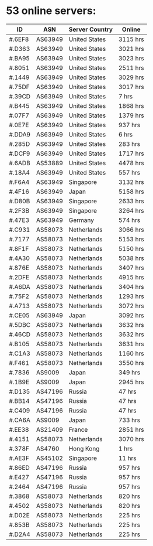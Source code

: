 # 53 online servers:

| ID | ASN | Server Country | Online |
| ------ | ------ | ------ | ------ |
| #.6EF8 | AS63949 | United States | 3115 hrs |
| #.D363 | AS63949 | United States | 3021 hrs |
| #.BA95 | AS63949 | United States | 3023 hrs |
| #.8051 | AS63949 | United States | 2511 hrs |
| #.1449 | AS63949 | United States | 3029 hrs |
| #.75DF | AS63949 | United States | 3017 hrs |
| #.39CD | AS63949 | United States | 7 hrs |
| #.B445 | AS63949 | United States | 1868 hrs |
| #.07F7 | AS63949 | United States | 1379 hrs |
| #.0E7E | AS63949 | United States | 937 hrs |
| #.DDA9 | AS63949 | United States | 6 hrs |
| #.285D | AS63949 | United States | 283 hrs |
| #.DCF9 | AS63949 | United States | 1717 hrs |
| #.6ADB | AS53889 | United States | 4478 hrs |
| #.18A4 | AS63949 | United States | 557 hrs |
| #.F6A4 | AS63949 | Singapore | 3132 hrs |
| #.4F16 | AS63949 | Japan | 5158 hrs |
| #.D80B | AS63949 | Singapore | 2633 hrs |
| #.2F3B | AS63949 | Singapore | 3264 hrs |
| #.47E3 | AS63949 | Germany | 574 hrs |
| #.C931 | AS58073 | Netherlands | 3066 hrs |
| #.7177 | AS58073 | Netherlands | 5153 hrs |
| #.8F1F | AS58073 | Netherlands | 5150 hrs |
| #.4A30 | AS58073 | Netherlands | 5038 hrs |
| #.876E | AS58073 | Netherlands | 3407 hrs |
| #.2DFE | AS58073 | Netherlands | 4915 hrs |
| #.A6DA | AS58073 | Netherlands | 3404 hrs |
| #.75F2 | AS58073 | Netherlands | 1293 hrs |
| #.A713 | AS58073 | Netherlands | 3072 hrs |
| #.CE05 | AS63949 | Japan | 3092 hrs |
| #.5DBC | AS58073 | Netherlands | 3632 hrs |
| #.46CD | AS58073 | Netherlands | 3632 hrs |
| #.B105 | AS58073 | Netherlands | 3631 hrs |
| #.C1A3 | AS58073 | Netherlands | 1160 hrs |
| #.F461 | AS58073 | Netherlands | 3550 hrs |
| #.7836 | AS9009 | Japan | 349 hrs |
| #.1B9E | AS9009 | Japan | 2945 hrs |
| #.D135 | AS47196 | Russia | 47 hrs |
| #.BB14 | AS47196 | Russia | 47 hrs |
| #.C409 | AS47196 | Russia | 47 hrs |
| #.CA6A | AS9009 | Japan | 733 hrs |
| #.EE38 | AS21409 | France | 2851 hrs |
| #.4151 | AS58073 | Netherlands | 3070 hrs |
| #.378F | AS4760 | Hong Kong | 1 hrs |
| #.AE3F | AS45102 | Singapore | 11 hrs |
| #.86ED | AS47196 | Russia | 957 hrs |
| #.E427 | AS47196 | Russia | 957 hrs |
| #.2464 | AS47196 | Russia | 957 hrs |
| #.3868 | AS58073 | Netherlands | 820 hrs |
| #.4502 | AS58073 | Netherlands | 820 hrs |
| #.D02E | AS58073 | Netherlands | 225 hrs |
| #.853B | AS58073 | Netherlands | 225 hrs |
| #.D2A4 | AS58073 | Netherlands | 225 hrs |

